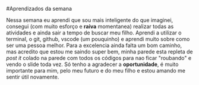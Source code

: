 #Aprendizados da semana

Nessa semana eu aprendi que sou mais inteligente do que imaginei, consegui (com muito esforço e **raiva** momentanea) realizar todas as atividades e ainda sair a tempo de buscar meu filho.
Aprendi a utilizar o terminal, o git, github, vscode (um pouquinho) e aprendi muito sobre como ser uma pessoa melhor.
Para a excelencia ainda falta um bom caminho, mas acredito que estou me saindo super bem, minha parede esta repleta de *post it* colado na parede com todos os códigos para nao ficar "roubando" e vendo o slide toda vez.
Só tenho a agradecer a **oportunidade**, é muito importante para mim, pelo meu futuro e do meu filho e estou amando me sentir útil novamente.

